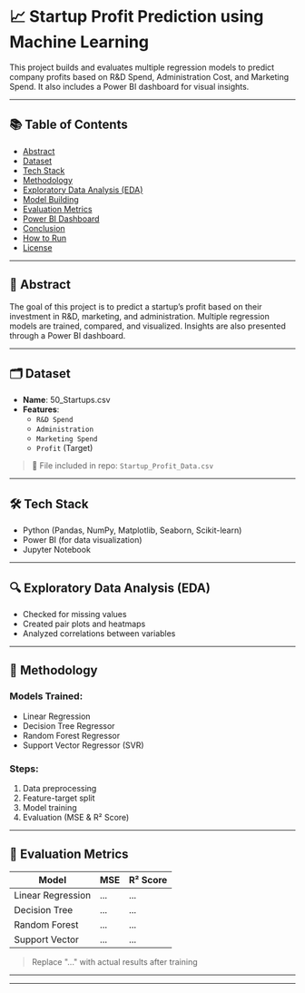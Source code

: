 # 📈 Startup Profit Prediction using Machine Learning

This project builds and evaluates multiple regression models to predict company profits based on R&D Spend, Administration Cost, and Marketing Spend. It also includes a Power BI dashboard for visual insights.

---

## 📚 Table of Contents

- [Abstract](#-abstract)
- [Dataset](#-dataset)
- [Tech Stack](#-tech-stack)
- [Methodology](#-methodology)
- [Exploratory Data Analysis (EDA)](#-exploratory-data-analysis-eda)
- [Model Building](#-model-building)
- [Evaluation Metrics](#-evaluation-metrics)
- [Power BI Dashboard](#-power-bi-dashboard)
- [Conclusion](#-conclusion)
- [How to Run](#-how-to-run)
- [License](#-license)

---

## 📑 Abstract

The goal of this project is to predict a startup’s profit based on their investment in R&D, marketing, and administration. Multiple regression models are trained, compared, and visualized. Insights are also presented through a Power BI dashboard.

---

## 🗂 Dataset

- **Name**: 50_Startups.csv  
- **Features**:
  - `R&D Spend`
  - `Administration`
  - `Marketing Spend`
  - `Profit` (Target)

> 📁 File included in repo: `Startup_Profit_Data.csv`

---

## 🛠 Tech Stack

- Python (Pandas, NumPy, Matplotlib, Seaborn, Scikit-learn)
- Power BI (for data visualization)
- Jupyter Notebook

---

## 🔍 Exploratory Data Analysis (EDA)

- Checked for missing values
- Created pair plots and heatmaps
- Analyzed correlations between variables

---

## 🧠 Methodology

### Models Trained:
- Linear Regression
- Decision Tree Regressor
- Random Forest Regressor
- Support Vector Regressor (SVR)

### Steps:
1. Data preprocessing
2. Feature-target split
3. Model training
4. Evaluation (MSE & R² Score)

---

## 🧪 Evaluation Metrics

| Model               | MSE        | R² Score   |
|--------------------|------------|------------|
| Linear Regression   | ...        | ...        |
| Decision Tree       | ...        | ...        |
| Random Forest       | ...        | ...        |
| Support Vector      | ...        | ...        |

> Replace "..." with actual results after training

---


---


